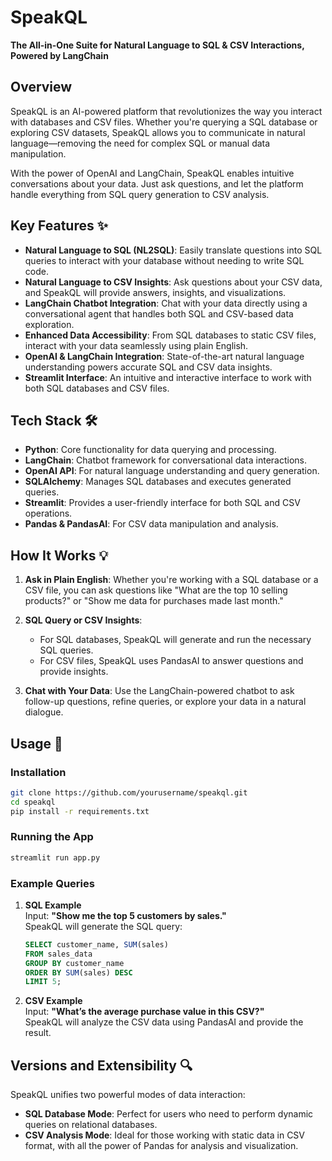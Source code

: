 
# SpeakQL  
**The All-in-One Suite for Natural Language to SQL & CSV Interactions, Powered by LangChain**

## Overview 

SpeakQL is an AI-powered platform that revolutionizes the way you interact with databases and CSV files. Whether you're querying a SQL database or exploring CSV datasets, SpeakQL allows you to communicate in natural language—removing the need for complex SQL or manual data manipulation.

With the power of OpenAI and LangChain, SpeakQL enables intuitive conversations about your data. Just ask questions, and let the platform handle everything from SQL query generation to CSV analysis.

## Key Features ✨
- **Natural Language to SQL (NL2SQL)**: Easily translate questions into SQL queries to interact with your database without needing to write SQL code.
- **Natural Language to CSV Insights**: Ask questions about your CSV data, and SpeakQL will provide answers, insights, and visualizations.
- **LangChain Chatbot Integration**: Chat with your data directly using a conversational agent that handles both SQL and CSV-based data exploration.
- **Enhanced Data Accessibility**: From SQL databases to static CSV files, interact with your data seamlessly using plain English.
- **OpenAI & LangChain Integration**: State-of-the-art natural language understanding powers accurate SQL and CSV data insights.
- **Streamlit Interface**: An intuitive and interactive interface to work with both SQL databases and CSV files.

## Tech Stack 🛠️
- **Python**: Core functionality for data querying and processing.
- **LangChain**: Chatbot framework for conversational data interactions.
- **OpenAI API**: For natural language understanding and query generation.
- **SQLAlchemy**: Manages SQL databases and executes generated queries.
- **Streamlit**: Provides a user-friendly interface for both SQL and CSV operations.
- **Pandas & PandasAI**: For CSV data manipulation and analysis.
  
## How It Works 💡

1. **Ask in Plain English**: Whether you're working with a SQL database or a CSV file, you can ask questions like "What are the top 10 selling products?" or "Show me data for purchases made last month."
   
2. **SQL Query or CSV Insights**: 
   - For SQL databases, SpeakQL will generate and run the necessary SQL queries.
   - For CSV files, SpeakQL uses PandasAI to answer questions and provide insights.

3. **Chat with Your Data**: Use the LangChain-powered chatbot to ask follow-up questions, refine queries, or explore your data in a natural dialogue.

## Usage 🔧

### Installation

```bash
git clone https://github.com/yourusername/speakql.git
cd speakql
pip install -r requirements.txt
```

### Running the App

```bash
streamlit run app.py
```

### Example Queries

1. **SQL Example**  
   Input: **"Show me the top 5 customers by sales."**  
   SpeakQL will generate the SQL query:
   ```sql
   SELECT customer_name, SUM(sales) 
   FROM sales_data 
   GROUP BY customer_name 
   ORDER BY SUM(sales) DESC 
   LIMIT 5;
   ```

2. **CSV Example**  
   Input: **"What’s the average purchase value in this CSV?"**  
   SpeakQL will analyze the CSV data using PandasAI and provide the result.

## Versions and Extensibility 🔍

SpeakQL unifies two powerful modes of data interaction:
- **SQL Database Mode**: Perfect for users who need to perform dynamic queries on relational databases.
- **CSV Analysis Mode**: Ideal for those working with static data in CSV format, with all the power of Pandas for analysis and visualization.

